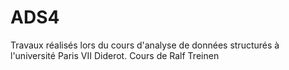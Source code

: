 # ADS4
Travaux réalisés lors du cours d'analyse de données structurés à l'université Paris VII Diderot. Cours de Ralf Treinen
